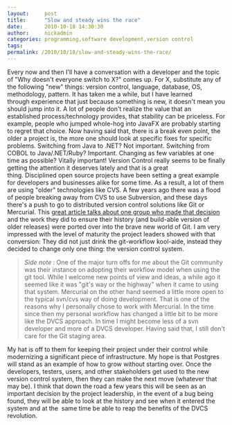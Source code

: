```yaml
---
layout:     post
title:      "Slow and steady wins the race"
date:       2010-10-18 14:30:30
author:     nickadmin
categories: programming,software development,version control
tags:  
permalink: /2010/10/18/slow-and-steady-wins-the-race/
---
```

Every now and then I'll have a conversation with a developer and the topic of "Why doesn't everyone switch to X?" comes up. For X, substitute any of the following "new" things: version control, language, database, OS, methodology, pattern. It has taken me a while, but I have learned through experience that just because something is new, it doesn't mean you should jump into it. A lot of people don't realize the value that an established process/technology provides, that stability can be priceless. For example, people who jumped whole-hog into JavaFX are probably starting to regret that choice. Now having said that, there is a break even point, the older a project is, the more one should look at specific fixes for specific problems. Switching from Java to .NET? Not important. Switching from COBOL to Java/.NET/Ruby? Important. Changing as few variables at one time as possible? Vitally important! Version Control really seems to be finally getting the attention it deserves lately and that is a great thing. Disciplined open source projects have been setting a great example for developers and businesses alike for some time. As a result, a lot of them are using "older" technologies like CVS. A few years ago there was a flood of people breaking away from CVS to use Subversion, and these days there's a push to go to distributed version control solutions like Git or Mercurial. This [great article talks about one group who made that decision](http://lwn.net/SubscriberLink/409635/d605f07a2dc7bf27/) and the work they did to ensure their history (and build-able version of older releases) were ported over into the brave new world of Git. I am very impressed with the level of maturity the project leaders showed with that conversion: They did not just drink the git-workflow kool-aide, instead they decided to change only one thing: the version control system. 

> _Side note_ : One of the major turn offs for me about the Git community was their instance on adopting their workflow model when using the git tool. While I welcome new points of view and ideas, a while ago it seemed like it was "git's way or the highway" when it came to using that system. Mercurial on the other hand seemed a little more open to the typical svn/cvs way of doing development. That is one of the reasons why I personally chose to work with Mercurial. In the time since then my personal workflow has changed a little bit to be more like the DVCS approach. In time I might become less of a svn developer and more of a DVCS developer. Having said that, I still don't care for the Git staging area.

My hat is off to them for keeping their project under their control while modernizing a significant piece of infrastructure. My hope is that Postgres will stand as an example of how to grow without starting over. Once the developers, testers, users, and other stakeholders get used to the new version control system, then they can make the next move (whatever that may be). I think that down the road a few years this will be seen as an important decision by the project leadership, in the event of a bug being found, they will be able to look at the history and see when it entered the system and at the  same time be able to reap the benefits of the DVCS revolution.
<!--stackedit_data:
eyJoaXN0b3J5IjpbLTE2NDQxMTQzMTNdfQ==
-->